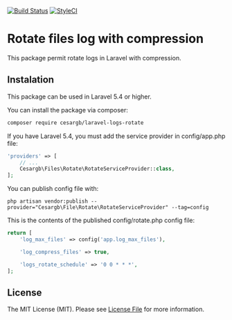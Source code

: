 [![Build Status](https://travis-ci.org/cesargb/laravel-logs-rotate.svg?branch=master)](https://travis-ci.org/cesargb/laravel-logs-rotate)
[![StyleCI](https://styleci.io/repos/119604039/shield?branch=master)](https://styleci.io/repos/119604039)

# Rotate files log with compression

This package permit rotate logs in Laravel with compression.

## Instalation

This package can be used in Laravel 5.4 or higher.

You can install the package via composer:

```bash
composer require cesargb/laravel-logs-rotate
```

If you have Laravel 5.4, you must add the service provider in config/app.php file:

```php
'providers' => [
    // ...
    Cesargb\Files\Rotate\RotateServiceProvider::class,
];
```

You can publish config file with:

```
php artisan vendor:publish --provider="Cesargb\File\Rotate\RotateServiceProvider" --tag=config
```
This is the contents of the published config/rotate.php config file:

```php
return [
    'log_max_files' => config('app.log_max_files'),

    'log_compress_files' => true,

    'logs_rotate_schedule' => '0 0 * * *',
];
```


## License

The MIT License (MIT). Please see [License File](LICENSE.md) for more information.
